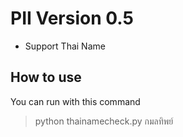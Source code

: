 # PII Version 0.5
- Support Thai Name 

## How to use
You can run with this command
>python thainamecheck.py กมลทิพย์
>

